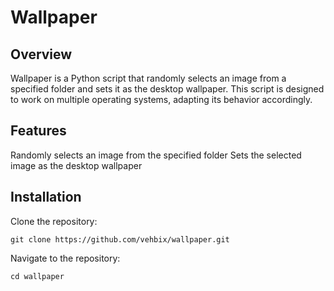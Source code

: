 # Wallpaper

## Overview
Wallpaper is a Python script that randomly selects an image from a specified folder and sets it as the desktop wallpaper. This script is designed to work on multiple operating systems, adapting its behavior accordingly.

## Features
Randomly selects an image from the specified folder
Sets the selected image as the desktop wallpaper

## Installation
Clone the repository:
```
git clone https://github.com/vehbix/wallpaper.git
```
Navigate to the repository:
```
cd wallpaper
```
